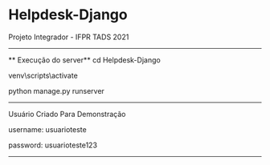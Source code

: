 # Helpdesk-Django
Projeto Integrador -  IFPR TADS 2021




---------------------------------------------------------------------------------------------------------------------------
**
Execução do server**
cd Helpdesk-Django

venv\scripts\activate

python manage.py runserver

----------------------------------------------------------------------------------------------------------------------------

Usuário Criado Para Demonstração

username: usuarioteste

password: usuarioteste123

-----------------------------------------------------------------------------------------------------------------------------
